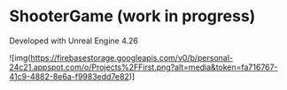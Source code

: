 # ShooterGame (work in progress)

Developed with Unreal Engine 4.26

![img(https://firebasestorage.googleapis.com/v0/b/personal-24c21.appspot.com/o/Projects%2FFirst.png?alt=media&token=fa716767-41c9-4882-8e6a-f9983edd7e82)]
